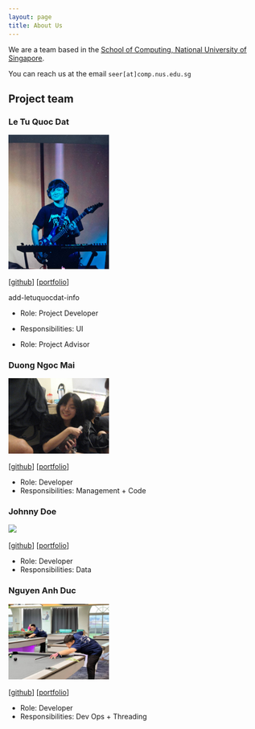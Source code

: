 ```yaml
---
layout: page
title: About Us
---
```


We are a team based in the [School of Computing, National University of Singapore](https://www.comp.nus.edu.sg).

You can reach us at the email `seer[at]comp.nus.edu.sg`

## Project team

### Le Tu Quoc Dat

<img src="images/datletu.png" width="200px">

[[github](https://github.com/datletu)]
[[portfolio](team/leTuQuocDat.md)]

add-letuquocdat-info
* Role: Project Developer
* Responsibilities: UI


* Role: Project Advisor

### Duong Ngoc Mai

<img src="images/mai.png" width="200px">

[[github](https://github.com/vrisdng)]
[[portfolio](team/mai.md)]

* Role: Developer
* Responsibilities: Management + Code

### Johnny Doe

<img src="images/johndoe.png" width="200px">

[[github](http://github.com/johndoe)] [[portfolio](team/johndoe.md)]

* Role: Developer
* Responsibilities: Data

### Nguyen Anh Duc

<img src="images/lilduckling.png" width="200px">

[[github](http://github.com/lilduckling)]
[[portfolio](team/duc.md)]

* Role: Developer
* Responsibilities: Dev Ops + Threading


